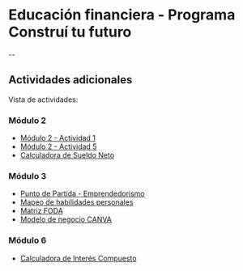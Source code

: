 # Educación financiera - Programa Construí tu futuro
--
## Actividades adicionales

Vista de actividades:

### Módulo 2
- [Módulo 2 - Actividad 1](https://eduadistancia.github.io/EF-Actividades/Mod2-Act1/)
- [Módulo 2 - Actividad 5](https://eduadistancia.github.io/EF-Actividades/Mod2-Act5/)
- [Calculadora de Sueldo Neto](https://eduadistancia.github.io/EF-Actividades/CalculadoraSN/)

### Módulo 3
- [Punto de Partida - Emprendedorismo](https://eduadistancia.github.io/EF-Actividades/PuntoDePartida/)
- [Mapeo de habilidades personales](https://eduadistancia.github.io/EF-Actividades/MapeoHP/)
- [Matriz FODA](https://eduadistancia.github.io/EF-Actividades/MatrizFODA/)
- [Modelo de negocio CANVA](https://eduadistancia.github.io/EF-Actividades/CanvasBM/)

### Módulo 6
- [Calculadora de Interés Compuesto](https://eduadistancia.github.io/EF-Actividades/CalculadoraIC/)